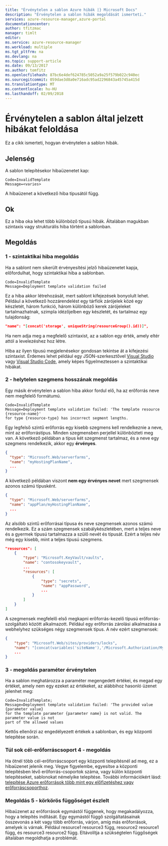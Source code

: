 ```yaml
---
title: "Érvénytelen a sablon Azure hibák |} Microsoft Docs"
description: "Érvénytelen a sablon hibák megoldását ismerteti."
services: azure-resource-manager,azure-portal
documentationcenter: 
author: tfitzmac
manager: timlt
editor: 
ms.service: azure-resource-manager
ms.workload: multiple
ms.tgt_pltfrm: na
ms.devlang: na
ms.topic: support-article
ms.date: 09/13/2017
ms.author: tomfitz
ms.openlocfilehash: 87bc6e4def624785c5052a9a25f579b022c940ec
ms.sourcegitcommit: 059dae3d8a0e716adc95ad2296843a45745a415d
ms.translationtype: MT
ms.contentlocale: hu-HU
ms.lasthandoff: 02/09/2018
---
```

# <a name="resolve-errors-for-invalid-template"></a>Érvénytelen a sablon által jelzett hibákat feloldása

Ez a cikk ismerteti, hogyan érvénytelen a sablon hibák.

## <a name="symptom"></a>Jelenség

A sablon telepítésekor hibaüzenetet kap:

```
Code=InvalidTemplate
Message=<varies>
```

A hibaüzenet a következő hiba típusától függ.

## <a name="cause"></a>Ok

Ez a hiba oka lehet több különböző típusú hibák. Általában magukban szintaxis vagy strukturális hiba történt a sablonban.

## <a name="solution"></a>Megoldás

### <a name="solution-1---syntax-error"></a>1 - szintaktikai hiba megoldás

Ha a sablont nem sikerült érvényesítési jelző hibaüzenetet kapja, előfordulhat, hogy szintaktikai hiba a sablonban.

```
Code=InvalidTemplate
Message=Deployment template validation failed
```

Ez a hiba akkor létrehozását, mert sablont kifejezések bonyolult lehet. Például a következő hozzárendelést egy tárfiók zárójelek közé egy készletét, három funkció, három különböző kerek zárójeleket tartalmazhatnak, szimpla idézőjelben egy készletét, és tartalmaz egy tulajdonság:

```json
"name": "[concat('storage', uniqueString(resourceGroup().id))]",
```

Ha nem adja meg a megfelelő szintaxist, az a sablon egy érték, amely eltér attól a levelezéshez hoz létre.

Hiba az ilyen típusú megjelenésekor gondosan tekintse át a kifejezési szintaxist. Érdemes lehet például egy JSON-szerkesztővel [Visual Studio](vs-azure-tools-resource-groups-deployment-projects-create-deploy.md) vagy [Visual Studio Code](resource-manager-vs-code.md), amely képes figyelmeztessen a szintaktikai hibákat.

### <a name="solution-2---incorrect-segment-lengths"></a>2 - helytelen szegmens hosszának megoldás

Egy másik érvénytelen a sablon hiba akkor fordul elő, ha az erőforrás neve nem megfelelő formátumú.

```
Code=InvalidTemplate
Message=Deployment template validation failed: 'The template resource {resource-name}'
for type {resource-type} has incorrect segment lengths.
```

Egy legfelső szintű erőforrás egy kisebb szegmens kell rendelkeznie a neve, mint az erőforrástípus. Minden szegmensben perjellel különbözteti meg van. A következő példában a típus két szegmenst tartalmaz, és a neve egy szegmens rendelkezik, akkor egy **érvényes**.

```json
{
  "type": "Microsoft.Web/serverfarms",
  "name": "myHostingPlanName",
  ...
}
```

A következő példában viszont **nem egy érvényes nevet** mert szegmensek azonos számú típusként.

```json
{
  "type": "Microsoft.Web/serverfarms",
  "name": "appPlan/myHostingPlanName",
  ...
}
```

Az alsóbb szintű erőforrásai típusa és neve szegmensek azonos számú rendelkezik. Ez a szám szegmensek szabálykészletében, mert a teljes neve és a gyermek típusú tartalmazza a szülő nevét és típusát. Ezért a teljes név még egy kisebb, mint a teljes típusú szegmens.

```json
"resources": [
    {
        "type": "Microsoft.KeyVault/vaults",
        "name": "contosokeyvault",
        ...
        "resources": [
            {
                "type": "secrets",
                "name": "appPassword",
                ...
            }
        ]
    }
]
```

A szegmensek megfelelő első megkapni erőforrás-kezelő típusú erőforrás-szolgáltató között alkalmazott. Például egy erőforrás zárolási alkalmazása a webhelyhez szükséges négy szegmensek típus. A név ezért szegmensek:

```json
{
    "type": "Microsoft.Web/sites/providers/locks",
    "name": "[concat(variables('siteName'),'/Microsoft.Authorization/MySiteLock')]",
    ...
}
```

### <a name="solution-3---parameter-is-not-valid"></a>3 - megoldás paraméter érvénytelen

Ha a sablon meghatározza a paraméter megengedett értékei, és megad egy értéket, amely nem egy ezeket az értékeket, az alábbihoz hasonló üzenet jelenhet meg:

```
Code=InvalidTemplate;
Message=Deployment template validation failed: 'The provided value {parameter value}
for the template parameter {parameter name} is not valid. The parameter value is not
part of the allowed values
```

Kettős ellenőrzi az engedélyezett értékek a sablonban, és egy központi telepítése során.

### <a name="solution-4---too-many-target-resource-groups"></a>Túl sok cél-erőforráscsoport 4 - megoldás

Ha ötnél több cél-erőforráscsoport egy központi telepítésnél ad meg, ez a hibaüzenet jelenik meg. Vegye figyelembe, egyesítse a központi telepítésben lévő erőforrás-csoportok száma, vagy külön központi telepítéseket, sablonokat némelyike telepítése. További információkért lásd: [telepítése Azure erőforrások több mint egy előfizetéshez vagy erőforráscsoporthoz](resource-manager-cross-resource-group-deployment.md).

### <a name="solution-5---circular-dependency-detected"></a>Megoldás 5 - körkörös függőséget észlelt

Hibaüzenet az erőforrások egymástól függenek, hogy megakadályozza, hogy a telepítés indítását. Egy egymástól függő szolgáltatásainak összevonás a két vagy több erőforrás, várjon, amíg más erőforrások, amelyek is várnak. Például resource1 resource3 függ, resource2 resource1 függ, és resource3 resource2 függ. Eltávolítja a szükségtelen függőségek általában megoldhatja a problémát.
